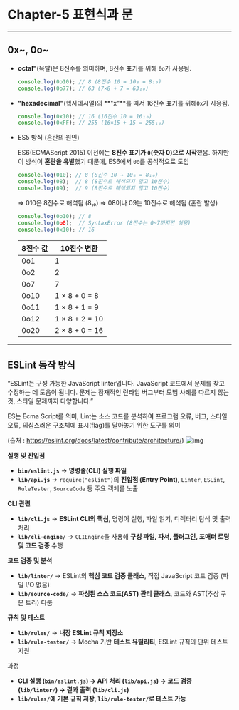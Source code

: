 # Chapter-5 표현식과 문

---

## 0x~, 0o~

- **octal"**(옥탈)은 8진수를 의미하며, 8진수 표기를 위해 `0o`가 사용됨.
    
    ```jsx
    console.log(0o10); // 8 (8진수 10 = 10₈ = 8₁₀)
    console.log(0o77); // 63 (7×8 + 7 = 63₁₀)
    ```
    
- **"hexadecimal"**(헥사데시멀)의 **"x"**를 따서  16진수 표기를 위해`0x`가 사용됨.
    
    ```jsx
    console.log(0x10); // 16 (16진수 10 = 16₁₀)
    console.log(0xFF); // 255 (16×15 + 15 = 255₁₀)
    ```
    
- ES5 방식 (혼란의 원인)
    
    ES6(ECMAScript 2015) 이전에는 **8진수 표기가 `0`(숫자 0)으로 시작**했음. 하지만 이 방식이 **혼란을 유발**했기 때문에, ES6에서 `0o`를 공식적으로 도입
    
    ```jsx
    console.log(010); // 8 (8진수 10 → 10₈ = 8₁₀)
    console.log(08);  // 8 (8진수로 해석되지 않고 10진수)
    console.log(09);  // 9 (8진수로 해석되지 않고 10진수)
    ```
    
    ⇒ 010은 8진수로 해석됨 (8₁₀)
    ⇒ 08이나 09는 10진수로 해석됨 (혼란 발생)
    
    ```jsx
    console.log(0o10); // 8
    console.log(0o8);  // SyntaxError (8진수는 0~7까지만 허용)
    console.log(0x10); // 16
    ```
    
    | 8진수 값 | 10진수 변환 |
    | --- | --- |
    | 0o1 | 1 |
    | 0o2 | 2 |
    | 0o7 | 7 |
    | 0o10 | 1 × 8 + 0 = 8 |
    | 0o11 | 1 × 8 + 1 = 9 |
    | 0o12 | 1 × 8 + 2 = 10 |
    | 0o20 | 2 × 8 + 0 = 16 |

---

## ESLint 동작 방식

“ESLint는 구성 가능한 JavaScript linter입니다. JavaScript 코드에서 문제를 찾고 수정하는 데 도움이 됩니다. 문제는 잠재적인 런타임 버그부터 모범 사례를 따르지 않는 것, 스타일 문제까지 다양합니다.”

ES는 Ecma Script를 의미, Lint는 소스 코드를 분석하여 프로그램 오류, 버그, 스타일 오류, 의심스러운 구조체에 표시(flag)를 달아놓기 위한 도구를 의미

(출처 : https://eslint.org/docs/latest/contribute/architecture/)
![img](https://eslint.org/docs/latest/assets/images/architecture/dependency.svg)

**실행 및 진입점**

- **`bin/eslint.js`** → **명령줄(CLI) 실행 파일**
- **`lib/api.js`** → `require("eslint")`의 **진입점 (Entry Point)**, `Linter`, `ESLint`, `RuleTester`, `SourceCode` 등 주요 객체를 노출

**CLI 관련**

- **`lib/cli.js`** → **ESLint CLI의 핵심**, 명령어 실행, 파일 읽기, 디렉터리 탐색 및 출력 처리
- **`lib/cli-engine/`** → `CLIEngine`을 사용해 **구성 파일, 파서, 플러그인, 포매터 로딩 및 코드 검증** 수행

**코드 검증 및 분석**

- **`lib/linter/`** → ESLint의 **핵심 코드 검증 클래스**, 직접 JavaScript 코드 검증 (파일 I/O 없음)
- **`lib/source-code/`** → **파싱된 소스 코드(AST) 관리 클래스**, 코드와 AST(추상 구문 트리) 다룸

**규칙 및 테스트**

- **`lib/rules/`** → **내장 ESLint 규칙 저장소**
- **`lib/rule-tester/`** → Mocha 기반 **테스트 유틸리티**, ESLint 규칙의 단위 테스트 지원

과정

- **CLI 실행 (`bin/eslint.js`) → API 처리 (`lib/api.js`) → 코드 검증 (`lib/linter/`) → 결과 출력 (`lib/cli.js`)**
- **`lib/rules/`에 기본 규칙 저장, `lib/rule-tester/`로 테스트 가능**